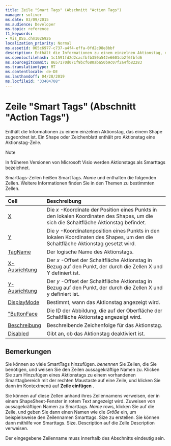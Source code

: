```yaml
---
title: Zeile "Smart Tags" (Abschnitt "Action Tags")
manager: soliver
ms.date: 03/09/2015
ms.audience: Developer
ms.topic: reference
f1_keywords:
- Vis_DSS.chm1026926
localization_priority: Normal
ms.assetid: 065c6977-c737-a4f4-effa-0fd2c98e8bbf
description: Enthält die Informationen zu einem einzelnen Aktionstag, das einem Shape zugeordnet ist. Ein Shape oder Zeichenblatt enthält pro Aktionstag eine Aktionstag-Zeile.
ms.openlocfilehash: 1c1591fd2d2cacfbfb350a542e6601cb2f6fbfd6
ms.sourcegitcommit: 8657170d071f9bcf680aba50b9c07f2a4fb82283
ms.translationtype: MT
ms.contentlocale: de-DE
ms.lasthandoff: 04/28/2019
ms.locfileid: "33404708"
---
```

# <a name="smart-tags-row-action-tags-section"></a>Zeile "Smart Tags" (Abschnitt "Action Tags")

Enthält die Informationen zu einem einzelnen Aktionstag, das einem Shape zugeordnet ist. Ein Shape oder Zeichenblatt enthält pro Aktionstag eine Aktionstag-Zeile.
  
> [!NOTE]
> In früheren Versionen von Microsoft Visio werden Aktionstags als Smarttags bezeichnet. 
  
Smarttags-Zeilen heißen SmartTags. *Name* und enthalten die folgenden Zellen. Weitere Informationen finden Sie in den Themen zu bestimmten Zellen. 
  
|**Cell**|**Beschreibung**|
|:-----|:-----|
|[X](x-cell-action-tags-section.md) <br/> |Die *x* -Koordinate der Position eines Punkts in den lokalen Koordinaten des Shapes, um die sich die Schaltfläche Aktionstag befindet.  <br/> |
|[Y](y-cell-action-tags-section.md) <br/> |Die *y* -Koordinatenposition eines Punkts in den lokalen Koordinaten des Shapes, um den die Schaltfläche Aktionstag gesetzt wird.  <br/> |
|[TagName](tagname-cell-action-tags-section.md) <br/> |Der logische Name des Aktionstags.  <br/> |
|[X-Ausrichtung](x-justify-cell-action-tags-section.md) <br/> |Der *x* -Offset der Schaltfläche Aktionstag in Bezug auf den Punkt, der durch die Zellen X und Y definiert ist.  <br/> |
|[Y-Ausrichtung](y-justify-cell-action-tags-section.md) <br/> |Der *y* -Offset der Schaltfläche Aktionstag in Bezug auf den Punkt, der durch die Zellen X und y definiert ist.  <br/> |
|[DisplayMode](displaymode-cell-action-tags-section.md) <br/> |Bestimmt, wann das Aktionstag angezeigt wird.  <br/> |
|["ButtonFace](buttonface-cell-action-tags-section.md) <br/> |Die ID der Abbildung, die auf der Oberfläche der Schaltfläche Aktionstag angezeigt wird.  <br/> |
|[Beschreibung](description-cell-action-tags-section.md) <br/> |Beschreibende Zeichenfolge für das Aktionstag.  <br/> |
|[Disabled](disabled-cell-action-tags-section.md) <br/> |Gibt an, ob das Aktionstag deaktiviert ist.  <br/> |
   
## <a name="remarks"></a>Bemerkungen

 Sie können so viele SmartTags hinzufügen.  *benennen* Sie Zeilen, die Sie benötigen, und weisen Sie den Zeilen aussagekräftige Namen zu. Klicken Sie zum Hinzufügen eines Aktionstags zu einem vorhandenen Smarttagbereich mit der rechten Maustaste auf eine Zeile, und klicken Sie dann im Kontextmenü auf **Zeile einfügen** . 
  
Sie können auf diese Zellen anhand ihres Zeilennamens verweisen, der in einem ShapeSheet-Fenster in rotem Text angezeigt wird. Zuweisen von aussagekräftigen Namen zu Smarttags. *Name* rows, klicken Sie auf die Zeile, und geben Sie dann einen Namen wie die *Größe* ein, um beispielsweise den Zeilennamen Smarttags. Size zu erstellen. Sie können dann mithilfe von Smarttags. Size. Description auf die Zelle Description verweisen. 
  
Der eingegebene Zeilenname muss innerhalb des Abschnitts eindeutig sein.
  

